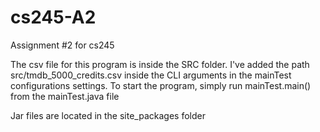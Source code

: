 # cs245-A2

Assignment #2 for cs245

The csv file for this program is inside the SRC folder. I've added the path src/tmdb_5000_credits.csv inside the CLI arguments in the mainTest configurations settings. To start the program, simply run mainTest.main() from the mainTest.java file

Jar files are located in the site_packages folder
